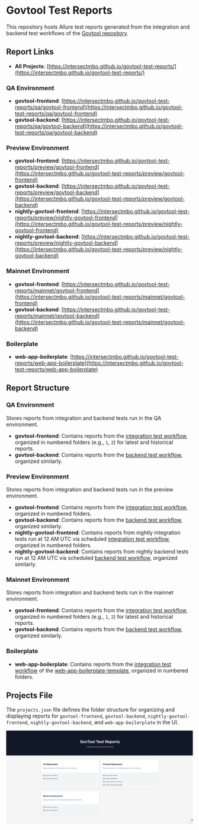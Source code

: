 # Govtool Test Reports

This repository hosts Allure test reports generated from the integration and backend test workflows of the [Govtool repository](https://github.com/IntersectMBO/govtool).

## Report Links

- **All Projects**: [https://intersectmbo.github.io/govtool-test-reports/](https://intersectmbo.github.io/govtool-test-reports/)

### QA Environment
- **govtool-frontend**: [https://intersectmbo.github.io/govtool-test-reports/qa/govtool-frontend](https://intersectmbo.github.io/govtool-test-reports/qa/govtool-frontend)
- **govtool-backend**: [https://intersectmbo.github.io/govtool-test-reports/qa/govtool-backend](https://intersectmbo.github.io/govtool-test-reports/qa/govtool-backend)

### Preview Environment
- **govtool-frontend**: [https://intersectmbo.github.io/govtool-test-reports/preview/govtool-frontend](https://intersectmbo.github.io/govtool-test-reports/preview/govtool-frontend)
- **govtool-backend**: [https://intersectmbo.github.io/govtool-test-reports/preview/govtool-backend](https://intersectmbo.github.io/govtool-test-reports/preview/govtool-backend)
- **nightly-govtool-frontend**: [https://intersectmbo.github.io/govtool-test-reports/preview/nightly-govtool-frontend](https://intersectmbo.github.io/govtool-test-reports/preview/nightly-govtool-frontend)
- **nightly-govtool-backend**: [https://intersectmbo.github.io/govtool-test-reports/preview/nightly-govtool-backend](https://intersectmbo.github.io/govtool-test-reports/preview/nightly-govtool-backend)

### Mainnet Environment
- **govtool-frontend**: [https://intersectmbo.github.io/govtool-test-reports/mainnet/govtool-frontend](https://intersectmbo.github.io/govtool-test-reports/mainnet/govtool-frontend)
- **govtool-backend**: [https://intersectmbo.github.io/govtool-test-reports/mainnet/govtool-backend](https://intersectmbo.github.io/govtool-test-reports/mainnet/govtool-backend)

### Boilerplate
- **web-app-boilerplate**: [https://intersectmbo.github.io/govtool-test-reports/web-app-boilerplate](https://intersectmbo.github.io/govtool-test-reports/web-app-boilerplate)

## Report Structure

### QA Environment
Stores reports from integration and backend tests run in the QA environment.
- **govtool-frontend**: Contains reports from the [integration test workflow](https://github.com/IntersectMBO/govtool/blob/develop/.github/workflows/test_integration_playwright.yml), organized in numbered folders (e.g., `1`, `2`) for latest and historical reports.
- **govtool-backend**: Contains reports from the [backend test workflow](https://github.com/IntersectMBO/govtool/blob/develop/.github/workflows/test_backend.yml), organized similarly.

### Preview Environment
Stores reports from integration and backend tests run in the preview environment.
- **govtool-frontend**: Contains reports from the [integration test workflow](https://github.com/IntersectMBO/govtool/blob/develop/.github/workflows/test_integration_playwright.yml), organized in numbered folders.
- **govtool-backend**: Contains reports from the [backend test workflow](https://github.com/IntersectMBO/govtool/blob/develop/.github/workflows/test_backend.yml), organized similarly.
- **nightly-govtool-frontend**: Contains reports from nightly integration tests run at 12 AM UTC via scheduled [integration test workflow](https://github.com/IntersectMBO/govtool/blob/develop/.github/workflows/test_integration_playwright.yml), organized in numbered folders.
- **nightly-govtool-backend**: Contains reports from nightly backend tests run at 12 AM UTC via scheduled [backend test workflow](https://github.com/IntersectMBO/govtool/blob/develop/.github/workflows/test_backend.yml), organized similarly.

### Mainnet Environment
Stores reports from integration and backend tests run in the mainnet environment.
- **govtool-frontend**: Contains reports from the [integration test workflow](https://github.com/IntersectMBO/govtool/blob/develop/.github/workflows/test_integration_playwright.yml), organized in numbered folders (e.g., `1`, `2`) for latest and historical reports.
- **govtool-backend**: Contains reports from the [backend test workflow](https://github.com/IntersectMBO/govtool/blob/develop/.github/workflows/test_backend.yml), organized similarly.

### Boilerplate
- **web-app-boilerplate**: Contains reports from the [integration test workflow](https://github.com/IntersectMBO/web-app-boilerplate-template/blob/main/.github/workflows/test_integration_playwright.yml) of the [web-app-boilerplate-template](https://github.com/IntersectMBO/web-app-boilerplate-template), organized in numbered folders.

## Projects File
The `projects.json` file defines the folder structure for organizing and displaying reports for `govtool-frontend`, `govtool-backend`, `nightly-govtool-frontend`, `nightly-govtool-backend`, and `web-app-boilerplate` in the UI.

![Folder Structure](image.png)